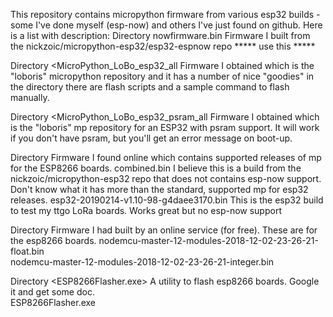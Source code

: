 This repository contains micropython firmware from various esp32 builds - some I've done myself (esp-now) and others I've just found on github.
Here is a list with description:
Directory <esp-now>
nowfirmware.bin                             Firmware I built from the nickzoic/micropython-esp32/esp32-espnow repo ***** use this *****


Directory <MicroPython_LoBo_esp32_all       Firmware I obtained which is the "loboris" micropython repository and it has a number of nice
                                              "goodies" in the directory there are flash scripts and a sample command to flash manually.
                                              
                                              
Directory <MicroPython_LoBo_esp32_psram_all Firmware I obtained which is the "loboris" mp repository for an ESP32 with psram support.  It will
                                              work if you don't have psram, but you'll get an error message on boot-up.
                                              
Directory <vanilla mp binaries>             Firmware I found online which contains supported releases of mp for the ESP8266 boards.
combined.bin                                I believe this is a build from the nickzoic/micropython-esp32 repo that does not contains
                                              esp-now support.  Don't know what it has more than the standard, supported mp for esp32 releases.
esp32-20190214-v1.10-98-g4daee3170.bin      This is the esp32 build to test my ttgo LoRa boards.  Works great but no esp-now support
                                              
                                              
Directory <built for me>                    Firmware I had built by an online service (for free).  These are for the esp8266 boards.
nodemcu-master-12-modules-2018-12-02-23-26-21-float.bin   
nodemcu-master-12-modules-2018-12-02-23-26-21-integer.bin


Directory <ESP8266Flasher.exe>              A utility to flash esp8266 boards.  Google it and get some doc.  
ESP8266Flasher.exe